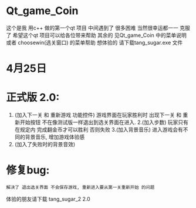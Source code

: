 # Qt_game_Coin
这个是我 用c++ 做的第一个qt 项目 中间遇到了 很多困难 当然很幸运都一一 克服了
希望这个qt 项目可以给各位带来帮助
其余的 见Qt_game_Coin 中的菜单说明 或者 choosewin(选关窗口) 的菜单帮助
想体验的 请下载tang_sugar.exe 文件

# 4月25日
# 正式版 2.0:
   1. (加入下一关 和 重新游戏 功能控件) 游戏界面在玩家胜利时 出现下一关 和 重新开始按钮 不在像测试版一样退出到选关界面在进入.
   2.(加入步数) 玩家只有在规定内 完成翻金币才可以胜利 否则失败
   3.(加入背景音乐) 进入游戏会有不同的背景音乐, 增加游戏体验感
   4. (加入了失败时的背景音效)
# 修复bug:
    解决了 退出选关界面 不会保存游戏, 重新进入要从第一关重新开始 的问题
体验的朋友请下载 tang_sugar_2 2.0
